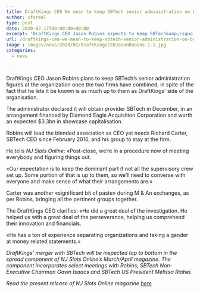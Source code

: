 ```yaml
---
title: DraftKings CEO We mean to keep SBTech senior administration on board
author: xforeal 
type: post
date: 2020-02-17T00:00:00+00:00
excerpt: 'DraftKings CEO Jason Robins expects to keep SBTech&amp;rsquo;s senior administration figures at the organization once the two firms have consolidated, in spite of the fact that he lets it out is as much up to them as DraftKings&amp;rsquo; side of the organisation '
url: /draftkings-ceo-we-mean-to-keep-sbtech-senior-administration-on-board/
image : images/news/2020/02/DraftKingsCEOJasonRobins-1-1.jpg
categories:
  - news

---
```

DraftKings CEO Jason Robins plans to keep SBTech&rsquo;s senior administration figures at the organization once the two firms have combined, in spite of the fact that he lets it be known is as much up to them as DraftKings&rsquo; side of the organisation.

The administrator declared it will obtain provider SBTech in December, in an arrangement financed by Diamond Eagle Acquisition Corporation and worth an expected $3.3bn in showcase capitalisation.

Robins will lead the blended association as CEO yet needs Richard Carter, SBTech CEO since February 2016, and his group to stay at the firm.

He tells _NJ Slots Online_: &#171;Post-close, we&rsquo;re in a procedure now of meeting everybody and figuring things out.

&#171;Our expectation is to keep the dominant part if not all the supervisory crew set up. Some portion of that is up to them, so we&rsquo;ll need to converse with everyone and make sense of what their arrangements are.&#187;

Carter was another &#171;significant bit of paste&#187; during M & An exchanges, as per Robins, bringing all the pertinent groups together.

The DraftKings CEO clarifies: &#171;He did a great deal of the investigation. He helped us with a great deal of the perseverance, helping us comprehend their innovation and financials.

&#171;He has a ton of experience separating organizations and taking a gander at money related statements.&#187;

_DraftKings&rsquo; merger with SBTech will be inspected top to bottom in the spread component of NJ Slots Online&rsquo;s March/April magazine. The component incorporates select meetings with Robins, SBTech Non-Executive Chairman Gavin Isaacs and SBTech US President Melissa Riahei._

_Read the present release of NJ Slots Online magazine [here][1]._

 [1]: #